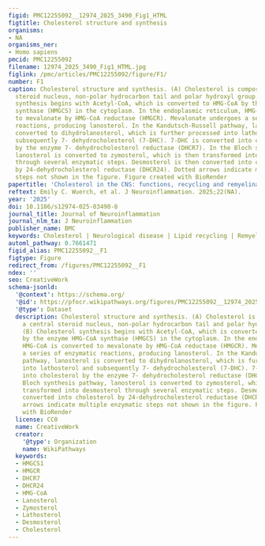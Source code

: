 ```yaml
---
figid: PMC12255092__12974_2025_3490_Fig1_HTML
figtitle: Cholesterol structure and synthesis
organisms:
- NA
organisms_ner:
- Homo sapiens
pmcid: PMC12255092
filename: 12974_2025_3490_Fig1_HTML.jpg
figlink: /pmc/articles/PMC12255092/figure/F1/
number: F1
caption: Cholesterol structure and synthesis. (A) Cholesterol is composed of a central
  steroid nucleus, non-polar hydrocarbon tail and polar hydroxyl group. (B) Cholesterol
  synthesis begins with Acetyl-CoA, which is converted to HMG-CoA by the enzyme HMG-CoA
  synthase (HMGCS) in the cytoplasm. In the endoplasmic reticulum, HMG-CoA is converted
  to mevalonate by HMG-CoA reductase (HMGCR). Mevalonate undergoes a series of enzymatic
  reactions, producing lanosterol. In the Kandutsch-Russell pathway, lanosterol is
  converted to dihydrolanosterol, which is further processed into lathosterol and
  subsequently 7- dehydrocholesterol (7-DHC). 7-DHC is converted into cholesterol
  by the enzyme 7- dehydrocholesterol reductase (DHCR7). In the Bloch synthesis pathway,
  lanosterol is converted to zymosterol, which is then transformed into desmosterol
  through several enzymatic steps. Desmosterol is then converted into cholesterol
  by 24-dehydrocholesterol reductase (DHCR24). Dotted arrows indicate multiple enzymatic
  steps not shown in the figure. Figure created with BioRender
papertitle: 'Cholesterol in the CNS: functions, recycling and remyelination'
reftext: Emily C. Wuerch, et al. J Neuroinflammation. 2025;22(NA).
year: '2025'
doi: 10.1186/s12974-025-03490-8
journal_title: Journal of Neuroinflammation
journal_nlm_ta: J Neuroinflammation
publisher_name: BMC
keywords: Cholesterol | Neurological disease | Lipid recycling | Remyelination | Therapeutics
automl_pathway: 0.7661471
figid_alias: PMC12255092__F1
figtype: Figure
redirect_from: /figures/PMC12255092__F1
ndex: ''
seo: CreativeWork
schema-jsonld:
  '@context': https://schema.org/
  '@id': https://pfocr.wikipathways.org/figures/PMC12255092__12974_2025_3490_Fig1_HTML.html
  '@type': Dataset
  description: Cholesterol structure and synthesis. (A) Cholesterol is composed of
    a central steroid nucleus, non-polar hydrocarbon tail and polar hydroxyl group.
    (B) Cholesterol synthesis begins with Acetyl-CoA, which is converted to HMG-CoA
    by the enzyme HMG-CoA synthase (HMGCS) in the cytoplasm. In the endoplasmic reticulum,
    HMG-CoA is converted to mevalonate by HMG-CoA reductase (HMGCR). Mevalonate undergoes
    a series of enzymatic reactions, producing lanosterol. In the Kandutsch-Russell
    pathway, lanosterol is converted to dihydrolanosterol, which is further processed
    into lathosterol and subsequently 7- dehydrocholesterol (7-DHC). 7-DHC is converted
    into cholesterol by the enzyme 7- dehydrocholesterol reductase (DHCR7). In the
    Bloch synthesis pathway, lanosterol is converted to zymosterol, which is then
    transformed into desmosterol through several enzymatic steps. Desmosterol is then
    converted into cholesterol by 24-dehydrocholesterol reductase (DHCR24). Dotted
    arrows indicate multiple enzymatic steps not shown in the figure. Figure created
    with BioRender
  license: CC0
  name: CreativeWork
  creator:
    '@type': Organization
    name: WikiPathways
  keywords:
  - HMGCS1
  - HMGCR
  - DHCR7
  - DHCR24
  - HMG-CoA
  - Lanosterol
  - Zymosterol
  - Lathosterol
  - Desmosterol
  - Cholesterol
---
```

